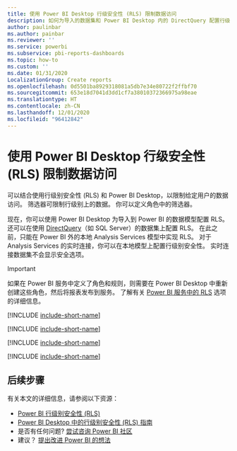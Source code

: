 ```yaml
---
title: 使用 Power BI Desktop 行级安全性 (RLS) 限制数据访问
description: 如何为导入的数据集和 Power BI Desktop 内的 DirectQuery 配置行级别安全性。
author: paulinbar
ms.author: painbar
ms.reviewer: ''
ms.service: powerbi
ms.subservice: pbi-reports-dashboards
ms.topic: how-to
ms.custom: ''
ms.date: 01/31/2020
LocalizationGroup: Create reports
ms.openlocfilehash: 0d5501ba8929318081a5db7e34e80722f2ffbf70
ms.sourcegitcommit: 653e18d7041d3dd1cf7a38010372366975a98eae
ms.translationtype: HT
ms.contentlocale: zh-CN
ms.lasthandoff: 12/01/2020
ms.locfileid: "96412842"
---
```

# <a name="restrict-data-access-with-row-level-security-rls-for-power-bi-desktop"></a>使用 Power BI Desktop 行级安全性 (RLS) 限制数据访问

可以结合使用行级别安全性 (RLS) 和 Power BI Desktop，以限制给定用户的数据访问。 筛选器可限制行级别上的数据。 你可以定义角色中的筛选器。

现在，你可以使用 Power BI Desktop 为导入到 Power BI 的数据模型配置 RLS。 还可以在使用 [DirectQuery](../connect-data/desktop-use-directquery.md)（如 SQL Server）的数据集上配置 RLS。 在此之前，只能在 Power BI 外的本地 Analysis Services 模型中实现 RLS。 对于 Analysis Services 的实时连接，你可以在本地模型上配置行级别安全性。 实时连接数据集不会显示安全选项。

> [!IMPORTANT]
> 如果在 Power BI 服务中定义了角色和规则，则需要在 Power BI Desktop 中重新创建这些角色，然后将报表发布到服务。 了解有关 [Power BI 服务中的 RLS](../admin/service-admin-rls.md) 选项的详细信息。

[!INCLUDE [include-short-name](../includes/rls-desktop-define-roles.md)]

[!INCLUDE [include-short-name](../includes/rls-desktop-view-as-roles.md)]

[!INCLUDE [include-short-name](../includes/rls-limitations.md)]

[!INCLUDE [include-short-name](../includes/rls-faq.md)]

## <a name="next-steps"></a>后续步骤

有关本文的详细信息，请参阅以下资源：

- [Power BI 行级别安全性 (RLS)](../admin/service-admin-rls.md)
- [Power BI Desktop 中的行级别安全性 (RLS) 指南](../guidance/rls-guidance.md)
- 是否有任何问题? [尝试咨询 Power BI 社区](https://community.powerbi.com/)
- 建议？ [提出改进 Power BI 的想法](https://ideas.powerbi.com/)
